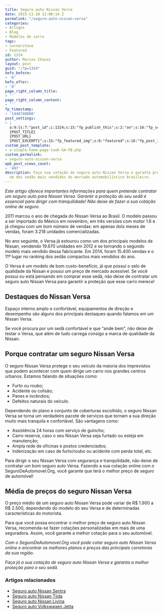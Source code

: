 ```yaml
---
title: Seguro auto Nissan Versa
date: 2015-11-28 12:00:14 Z
permalink: "/seguro-auto-nissan-versa"
categories:
- Artigos
- Blog
- Modelos de carro
tags:
- cornerstone
- Featured
id: 1324
author: Marcos Chaves
layout: post
guid: "/?p=1324"
hefo_before:
- '0'
hefo_after:
- '0'
page_right_column_title:
- ''
page_right_column_content:
- ''
fp_timestamp:
- '1448748000'
post_settings:
- |
  a:9:{s:7:"post_id";i:1324;s:15:"fp_publish_this";s:2:"on";s:16:"fp_schedule_this";s:3:"yes";s:11:"fp_datetime";s:16:"2015/11/28 20:00";s:18:"fp_timezone_offset";s:3:"120";s:8:"msg_body";s:66:"Novo post no {SITE_NAME}
  {POST_TITLE}
  {POST_URL}
  {POST_EXCERPT}";s:15:"fp_featured_img";s:8:"featured";s:16:"fp_post_img_text";s:0:"";s:5:"pages";a:2:{i:0;s:3:"own";i:1;s:15:"520743491417556";}}
custom_post_template:
- u-single-home-page-look-GA-FB.php
custom_permalink:
- seguro-auto-nissan-versa
wpb_post_views_count:
- '497'
description: Faça sua cotação de seguro auto Nissan Versa e garanta proteção para
  um dos sedãs mais vendidos do mercado automobilístico brasileiro.
---
```


_Este artigo oferece importantes informações para quem pretende contratar um seguro auto para Nissan Versa. Garantir a proteção do seu sedã é essencial para dirigir com tranquilidade! Não deixe de fazer a sua cotação online de seguro._

2011 marcou o ano de chegada do Nissan Versa ao Brasil. O modelo passou a ser importado do México em novembro, em três versões com motor 1.6 e já chegou com um bom número de vendas: em apenas dois meses de vendas, foram 3.218 unidades comercializadas.

No ano seguinte, o Versa já estourou como um dos principais modelos da Nissan, vendendo 19.670 unidades em 2012 e se tornando o segundo modelo mais vendido dessa fabricante. Em 2014, foram 15.400 vendas e o 11º lugar no ranking dos sedãs compactos mais vendidos do ano.

O Versa é um modelo de bom custo-benefício, já que possui o selo de qualidade da Nissan e possui um preço de mercado acessível. Se você possui ou está pensando em comprar esse sedã, não deixe de contratar um seguro auto Nissan Versa para garantir a proteção que esse carro merece!

## Destaques do Nissan Versa

Espaço interno amplo e confortável, equipamentos de direção e desempenho são alguns dos principais destaques quando falamos em um Nissan Versa.

Se você procura por um sedã confortável e que “ande bem”, não deixe de testar o Versa, que além de tudo carrega consigo a marca de qualidade da Nissan.

## Porque contratar um seguro Nissan Versa

O seguro Nissan Versa protege o seu veículo da maioria dos imprevistos que podem acontecer com quem dirige um carro nos grandes centros urbanos. Estamos falando de situações como:

  * Furto ou roubo;
  * Acidente ou colisão;
  * Panes e incêndios;
  * Defeitos naturais do veículo.

Dependendo do plano e conjunto de coberturas escolhido, o seguro Nissan Versa se torna um verdadeiro pacote de serviços que tornam a sua direção muito mais tranquila e confortável. São vantagens como:

  * Assistência 24 horas com serviço de guincho;
  * Carro reserva, caso o seu Nissan Versa seja furtado ou esteja em manutenção;
  * Ampla rede de oficinas e postos credenciados;
  * Indenização em caso de furto/roubo ou acidente com perda total, etc.

Para dirigir o seu Nissan Versa com segurança e tranquilidade, não deixe de contratar um bom seguro auto Versa. Fazendo a sua cotação online com o SeguroDeAutomovel.Org, você garante que terá o melhor preço de seguro de automóvel!

## Média de preços do seguro Nissan Versa

O preço médio de um seguro auto Nissan Versa pode variar de R$ 1.900 a R$ 2.500, dependendo do modelo do seu Versa e de determinadas características do motorista.

Para que você possa encontrar o melhor preço de seguro auto Nissan Versa, recomenda-se fazer cotações personalizadas em mais de uma seguradora. Assim, você garante a melhor cotação para o seu automóvel.

_Com o SeguroDeAutomovel.Org você pode cotar seguro auto Nissan Versa online e encontrar os melhores planos e preços das principais corretoras da sua região._

_Faça já a sua cotação de seguro auto Nissan Versa e garanta a melhor proteção para o seu sedã._

### Artigos relacionados

  * <a href="/seguro-auto-nissan-sentra" target="_blank">Seguro auto Nissan Sentra</a>
  * <a href="/seguro-auto-nissan-tiida" target="_blank">Seguro auto Nissan Tiida</a>
  * <a href="/seguro-nissan-livina" target="_blank">Seguro auto Nissan Livina</a>
  * <a href="/seguro-auto-jetta" target="_blank">Seguro auto Volkswagen Jetta</a>